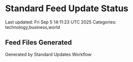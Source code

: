 # Standard Feed Update Status
Last updated: Fri Sep  5 14:11:23 UTC 2025
Categories: technology,business,world

## Feed Files Generated

Generated by Standard Updates Workflow
